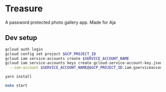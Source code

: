 # Treasure

A password protected photo gallery app. Made for Aja

## Dev setup

```sh
gcloud auth login
gcloud config set project $GCP_PROJECT_ID
gcloud iam service-accounts create $SERVICE_ACCOUNT_NAME
gcloud iam service-accounts keys create gcloud-service-account-key.json \
  --iam-account $SERVICE_ACCOUNT_NAME@$GCP_PROJECT_ID.iam.gserviceaccount.co

yarn install

make start
```

